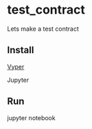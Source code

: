 # test_contract
Lets make a test contract

## Install

[Vyper](http://vyper.readthedocs.io/en/latest/installing-vyper.html)

Jupyter

## Run

jupyter notebook
